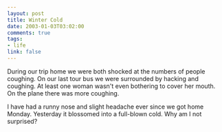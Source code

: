```yaml
--- 
layout: post
title: Winter Cold
date: 2003-01-03T03:02:00
comments: true
tags:
- life
link: false
---
```

During our trip home we were both shocked at the numbers of people coughing. On our last tour bus we were surrounded by hacking and coughing. At least one woman wasn't even bothering to cover her mouth. On the plane there was more coughing.

I have had a runny nose and slight headache ever since we got home Monday. Yesterday it blossomed into a full-blown cold. Why am I not surprised?
